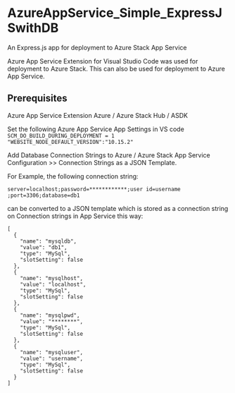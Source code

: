 # AzureAppService_Simple_ExpressJSwithDB
An Express.js app for deployment to Azure Stack App Service

Azure App Service Extension for Visual Studio Code was used for deployment to Azure Stack. This can also be used for deployment to Azure App Service.


## Prerequisites
Azure App Service Extension
Azure / Azure Stack Hub / ASDK

Set the following Azure App Service App Settings in VS code
`
SCM_DO_BUILD_DURING_DEPLOYMENT = 1
"WEBSITE_NODE_DEFAULT_VERSION":"10.15.2"
`

Add Database Connection Strings to Azure / Azure Stack App Service Configuration >> Connection Strings as a JSON Template.

For Example, the following connection string:

`server=localhost;password=************;user id=username ;port=3306;database=db1`

can be converted to a JSON template which is stored as a connection string on Connection strings in App Service this way:
```
[
  {
    "name": "mysqldb",
    "value": "db1",
    "type": "MySql",
    "slotSetting": false
  },
  {
    "name": "mysqlhost",
    "value": "localhost",
    "type": "MySql",
    "slotSetting": false
  },
  {
    "name": "mysqlpwd",
    "value": "********",
    "type": "MySql",
    "slotSetting": false
  },
  {
    "name": "mysqluser",
    "value": "username",
    "type": "MySql",
    "slotSetting": false
  }
]
```